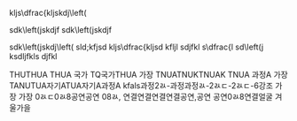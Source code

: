
kljs\dfrac{kljskdj\left(



sdk\left(jskdjf
sdk\left(jskdjf


sdk\left(jskdj\left(
sld;kfjsd
kljs\dfrac{kljsd kfljl sdjfkl s\dfrac{l sd\left(j ksdljfkls djfkl


THUTHUA THUA 국가 TQ국가THUA 가장 TNUATNUKTNUAK  TNUA 과정A 가장 TANUTUA자기ATUA자기A과정A kfals과정2ㄽ-과정과정ㄽ-2ㄽㄷ-2ㄽㄷ-6강조 가장 가장 0ㄽㄷ0ㄽ8공연공연 08ㄽ, 연결연결연결연결공연,공연 공연0ㄽ8연결얼굴 겨울가을